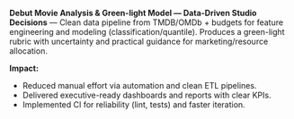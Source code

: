 **Debut Movie Analysis & Green-light Model — Data-Driven Studio Decisions** — Clean data pipeline from TMDB/OMDb + budgets for feature engineering and modeling (classification/quantile).
Produces a green-light rubric with uncertainty and practical guidance for marketing/resource allocation.

**Impact:**
- Reduced manual effort via automation and clean ETL pipelines.
- Delivered executive-ready dashboards and reports with clear KPIs.
- Implemented CI for reliability (lint, tests) and faster iteration.